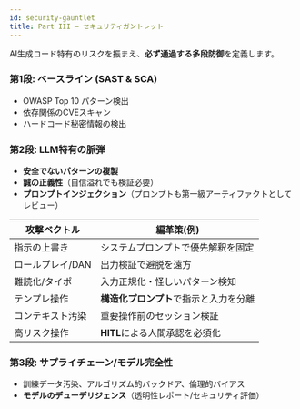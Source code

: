 ```yaml
---
id: security-gauntlet
title: Part III — セキュリティガントレット
---
```


AI生成コード特有のリスクを振まえ、**必ず通過する多段防御**を定義します。

### 第1段: ベースライン (SAST & SCA)
- OWASP Top 10 パターン検出
- 依存関係のCVEスキャン
- ハードコード秘密情報の検出

### 第2段: LLM特有の脈弾
- **安全でないパターンの複製**
- **誠の正義性**（自信溢れでも検証必要）
- **プロンプトインジェクション**（プロンプトも第一級アーティファクトとしてレビュー）

| 攻撃ベクトル | 編革策(例) |
|---|---|
| 指示の上書き | システムプロンプトで優先解釈を固定 |
| ロールプレイ/DAN | 出力検証で避脱を遠方 |
| 難読化/タイポ | 入力正規化・怪しいパターン検知 |
| テンプレ操作 | **構造化プロンプト**で指示と入力を分離 |
| コンテキスト汚染 | 重要操作前のセッション検証 |
| 高リスク操作 | **HITL**による人間承認を必須化 |

### 第3段: サプライチェーン/モデル完全性
- 訓練データ汚染、アルゴリズム的バックドア、倫理的バイアス
- **モデルのデューデリジェンス**（透明性レポート/セキュリティ評価）
